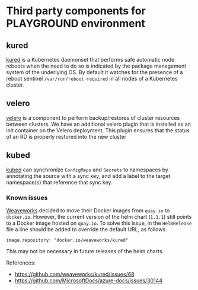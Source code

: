 # Third party components for PLAYGROUND environment

## kured

[kured](https://github.com/weaveworks/kured) is a Kubernetes daemonset that performs safe automatic node reboots when the need to do so is indicated by the package management system of the underlying OS. By default it watches for the presence of a reboot sentinel `/var/run/reboot-required` in all nodes of a Kubernetes cluster.

## velero

[velero](https://github.com/heptio/velero) is a component to perform backup/restores of cluster resources between clusters. We have an additional velero plugin that is installed as an init container on the Velero deployment. This plugin ensures that the status of an RD is properly restored into the new cluster

## kubed

[kubed](https://github.com/appscode/kubed) can synchronize `ConfigMaps` and `Secrets` to namespaces by annotating the source with a sync key, and add a label to the target namespace(s) that reference that sync key.

### Known issues

[Weaveworks](https://www.weave.works/) decided to move their Docker images from `quay.io` to `docker.io`.
However, the current version of the helm chart (`1.1.1`) still points to a Docker image hosted on `quay.io`. To solve this issue, in the `HelmRelease` file a line should be added to override the default URL, as follows.

```
image.repository: "docker.io/weaveworks/kured"
```

This may not be necessary in future releases of the helm charts.

References:
- https://github.com/weaveworks/kured/issues/68
- https://github.com/MicrosoftDocs/azure-docs/issues/30144